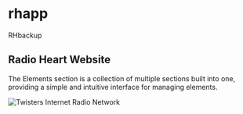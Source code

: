 # rhapp
RHbackup

<h2>Radio Heart Website</h2>

<p>The Elements section is a collection of multiple sections built into one, providing a simple and intuitive interface for managing elements.</p>
<img src="http://radioheart.com/assets/img/heartlogo2014.png" alt="Twisters Internet Radio Network" />

